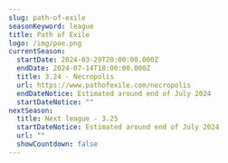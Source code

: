 ```yaml
---
slug: path-of-exile
seasonKeyword: league
title: Path of Exile
logo: /img/poe.png
currentSeason:
  startDate: 2024-03-29T20:00:00.000Z
  endDate: 2024-07-14T18:00:00.000Z
  title: 3.24 - Necropolis
  url: https://www.pathofexile.com/necropolis
  endDateNotice: Estimated around end of July 2024
  startDateNotice: ""
nextSeason:
  title: Next league - 3.25
  startDateNotice: Estimated around end of July 2024
  url: ""
  showCountdown: false
---
```

